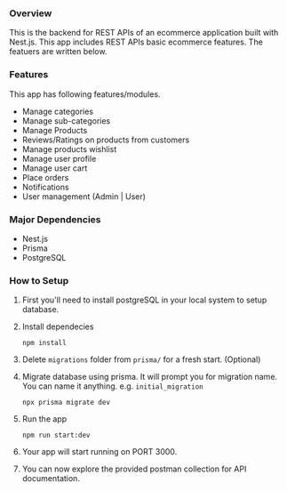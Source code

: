 ### Overview

This is the backend for REST APIs of an ecommerce application built with Nest.js. This app includes REST APIs basic ecommerce features. The featuers are written below.

### Features

This app has following features/modules.

- Manage categories
- Manage sub-categories
- Manage Products
- Reviews/Ratings on products from customers
- Manage products wishlist
- Manage user profile
- Manage user cart
- Place orders
- Notifications
- User management (Admin | User)

### Major Dependencies

- Nest.js
- Prisma
- PostgreSQL

### How to Setup

1.  First you'll need to install postgreSQL in your local system to setup database.
2.  Install dependecies

    `npm install`

3.  Delete `migrations` folder from `prisma/` for a fresh start. (Optional)
4.  Migrate database using prisma. It will prompt you for migration name. You can name it anything. e.g. `initial_migration`

    `npx prisma migrate dev`

5.  Run the app

    `npm run start:dev`

6.  Your app will start running on PORT 3000.
7.  You can now explore the provided postman collection for API documentation.
